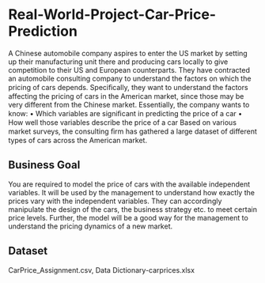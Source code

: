 # Real-World-Project-Car-Price-Prediction

A Chinese automobile company aspires to enter the US market by setting up their manufacturing unit there and producing cars locally to give competition to their US and European counterparts.
They have contracted an automobile consulting company to understand the factors on which the pricing of cars depends. Speciﬁcally, they want to understand the factors affecting the pricing of cars in the American market, since those may be very different from the Chinese market. Essentially, the company wants to know: 
• Which variables are signiﬁcant in predicting the price of a car 
• How well those variables describe the price of a car Based on various market surveys, the consulting ﬁrm has gathered a large dataset of different types of cars across the American market.    

## Business Goal  
You are required to model the price of cars with the available independent variables. It will be used by the management to understand how exactly the prices vary with the independent variables. They can accordingly manipulate the design of the cars, the business strategy etc. to meet certain price levels. Further, the model will be a good way for the management to understand the pricing dynamics of a new market.    

## Dataset
CarPrice_Assignment.csv,
Data Dictionary-carprices.xlsx
